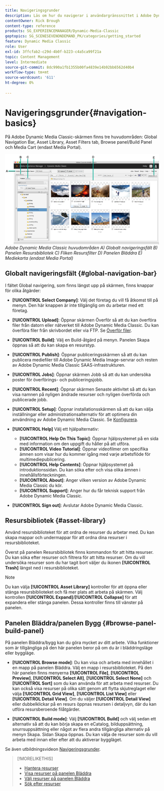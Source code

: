 ```yaml
---
title: Navigeringsgrunder
description: Läs om hur du navigerar i användargränssnittet i Adobe Dynamic Media Classic.
contentOwner: Rick Brough
content-type: reference
products: SG_EXPERIENCEMANAGER/Dynamic-Media-Classic
geptopics: SG_SCENESEVENONDEMAND_PK/categories/getting_started
feature: Dynamic Media Classic
role: User
exl-id: 3ffcfab2-c29d-4b0f-b223-c4a5ca99f21a
topic: Content Management
level: Intermediate
source-git-commit: 8dc990a1fb1355b00fa4839e14b92bb6562d40b4
workflow-type: tm+mt
source-wordcount: '611'
ht-degree: 0%

---
```


# Navigeringsgrunder{#navigation-basics}

På Adobe Dynamic Media Classic-skärmen finns tre huvudområden: Global Navigation Bar, Asset Library, Asset Filters tab, Browse panel/Build Panel och Media Cart (endast Media Portal).

![Navigeringsgrunder](/help/using/assets/gs_navigation_basics_popup_popup.png)
*Adobe Dynamic Media Classic huvudområden*
*A) Globalt navigeringsfält B) Panelen Resursbibliotek C) Fliken Resursfilter D) Panelen Bläddra E) Mediekarta (endast Media Portal)*

## Globalt navigeringsfält {#global-navigation-bar}

I fältet Global navigering, som finns längst upp på skärmen, finns knappar för olika åtgärder:

* **[!UICONTROL Select Company]**: Välj det företag du vill få åtkomst till på menyn. Den här knappen är inte tillgänglig om du arbetar med ett företag.

* **[!UICONTROL Upload]**: Öppnar skärmen Överför så att du kan överföra filer från datorn eller nätverket till Adobe Dynamic Media Classic. Du kan överföra filer från skrivbordet eller via FTP. Se [Överför filer](/help/using/uploading-files.md).

* **[!UICONTROL Build]**: Välj en Build-åtgärd på menyn. Panelen Skapa öppnas så att du kan skapa en resurstyp.

* **[!UICONTROL Publish]**: Öppnar publiceringsskärmen så att du kan publicera mediefiler till Adobe Dynamic Media Image-servrar och resten av Adobe Dynamic Media Classic SAAS-infrastrukturen.

* **[!UICONTROL Jobs]**: Öppnar skärmen Jobb så att du kan undersöka poster för överförings- och publiceringsjobb.

* **[!UICONTROL Recent]**: Öppnar skärmen Senaste aktivitet så att du kan visa namnen på nyligen ändrade resurser och nyligen överförda och publicerade jobb.

* **[!UICONTROL Setup]**: Öppnar installationsskärmen så att du kan välja inställningar eller administrationsalternativ för att optimera din användning av Adobe Dynamic Media Classic. Se [Konfigurera](/help/using/setup-basics.md).

* **[!UICONTROL Help]** Välj ett hjälpalternativ:

   * **[!UICONTROL Help On This Topic]**: Öppnar hjälpsystemet på en sida med information om den uppgift du håller på att utföra.
   * **[!UICONTROL Video Tutorial]**: Öppnar videofilmer om specifika ämnen som visar hur du kommer igång med varje arbetsflöde för multimediepublicering.
   * **[!UICONTROL Help Contents]**: Öppnar hjälpsystemet på introduktionssidan. Du kan söka efter och visa olika ämnen i innehållsförteckningen.
   * **[!UICONTROL About]**: Anger vilken version av Adobe Dynamic Media Classic du kör.
   * **[!UICONTROL Support]**: Anger hur du får teknisk support från Adobe Dynamic Media Classic.

* **[!UICONTROL Sign out]**: Avslutar Adobe Dynamic Media Classic.

## Resursbibliotek {#asset-library}

Använd resursbiblioteket för att ordna de resurser du arbetar med. Du kan skapa mappar och undermappar för att ordna dina resurser i resursbiblioteket.

Överst på panelen Resursbibliotek finns kommandon för att hitta resurser. Du kan söka efter resurser och filtrera för att hitta resurser. Om du vill undersöka resurser som du har tagit bort väljer du ikonen **[!UICONTROL Trash]** längst ned i resursbiblioteket.

>[!NOTE]
>
>Du kan välja **[!UICONTROL Asset Library]** kontroller för att öppna eller stänga resursbiblioteket och få mer plats att arbeta på skärmen. Välj kontrollen **[!UICONTROL Expand]**/**[!UICONTROL Collapse]** för att expandera eller stänga panelen. Dessa kontroller finns till vänster på panelen.

## Panelen Bläddra/panelen Bygg {#browse-panel-build-panel}

På panelen Bläddra/bygg kan du göra mycket av ditt arbete. Vilka funktioner som är tillgängliga på den här panelen beror på om du är i bläddringsläge eller byggläge.

* **[!UICONTROL Browse mode]**: Du kan visa och arbeta med innehållet i en mapp på panelen Bläddra. Välj en mapp i resursbiblioteket. På den här panelen finns menyerna **[!UICONTROL File]**, **[!UICONTROL Preview]**, **[!UICONTROL Select All]**, **[!UICONTROL Select None]** och **[!UICONTROL Sort]** som du kan använda för att arbeta med resurser. Du kan också visa resurser på olika sätt genom att flytta skjutreglaget eller välja **[!UICONTROL Grid View]**, **[!UICONTROL List View]** eller **[!UICONTROL Detail View]**. Om du väljer **[!UICONTROL Detail View]** eller dubbelklickar på en resurs öppnas resursen i detaljvyn, där du kan utföra resursberoende filåtgärder.

* **[!UICONTROL Build mode]**: Välj **[!UICONTROL Build]** och välj sedan ett alternativ så att du kan börja skapa en eCatalog, bilduppsättning, snurrsuppsättning eller något av flera andra tillgängliga alternativ på menyn Skapa. Sidan Skapa öppnas. Du kan välja de resurser som du vill arbeta med innan eller efter att du aktiverar byggläget.

Se även utbildningsvideon [Navigeringsgrunder](https://s7d5.scene7.com/s7viewers/html5/VideoViewer.html?videoserverurl=https://s7d5.scene7.com/is/content/&emailurl=https://s7d5.scene7.com/s7/emailFriend&serverUrl=https://s7d5.scene7.com/is/image/&config=Scene7SharedAssets/Universal_HTML5_Video&contenturl=https://s7d5.scene7.com/skins/&asset=S7tutorials/571_Navigation%20Basics_converted%20renamed_Getting%20Started-AVS).

>[!MORELIKETHIS]
>
>* [Hantera resurser](about-managing-assets.md)
>* [Visa resurser på panelen Bläddra](viewing-assets-browse-panel.md#viewing_assets_in_the_browse_panel)
>* [Välj resurser på panelen Bläddra](selecting-assets-browse-panel.md#selecting_assets_in_the_browse_panel)
>* [Sök efter resurser](searching-assets.md#searching_assets)
